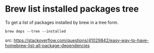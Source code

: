 Brew list installed packages tree
====

To get a list of packages installed by brew in a tree form.

```
brew deps --tree --installed
```

src: https://stackoverflow.com/questions/41029842/easy-way-to-have-homebrew-list-all-package-dependencies

